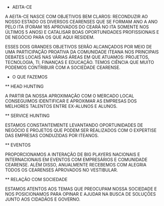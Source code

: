 * AEITA-CE


A AEITA-CE NASCE COM OBJETIVOS BEM CLAROS: RECONDUZIR AO NOSSO ESTADO OS DIVERSOS CEARENSES QUE SE FORMAM
ANO A ANO PELO ITA (FORAM 165 APROVADOS DO CEARÁ NO ITA SOMENTE NOS ÚLTIMOS 5 ANOS) E CATALISAR 
BOAS OPORTUNIDADES PROFISSIONAIS E DE NEGÓCIO PARA OS QUE AQUI RESIDEM.

ESSES DOIS GRANDES OBJETIVOS SERÃO ALCANÇADOS POR MEIO DE UMA PARTICIPAÇÃO PROATIVA DA COMUNIDADE ITEANA 
NOS PRINCIPAIS DEBATES LOCAIS NAS VÁRIAS ÁREAS EM QUE ATUAMOS: PROJETOS, TECNOLOGIA, TI, FINANÇAS E EDUCAÇÃO. 
TEMOS CIÊNCIA QUE MUITO PODEMOS CONTRIBUIR COM A SOCIEDADE CEARENSE.

* O QUE FAZEMOS


** HEAD HUNTING

A PARTIR DA NOSSA APROXIMAÇÃO COM O MERCADO LOCAL CONSEGUIMOS IDENTIFICAR E APROXIMAR AS EMPRESAS DOS MELHORES 
TALENTOS ENTRE EX-ALUNOS E ALUNOS.

** SERVICE HUNTING

ESTAMOS CONSTANTEMENTE LEVANTANDO OPORTUNIDADES DE NEGÓCIO E PROJETOS QUE PODEM SER REALIZADOS COM O EXPERTISE 
DAS EMPRESAS CONDUZIDAS POR ITEANOS.

** EVENTOS

PROPORCIONAMOS A INTERAÇÃO DE BIG PLAYERS NACIONAIS E INTERNACIONAIS EM EVENTOS COM EMPRESÁRIOS E COMUNIDADE 
CEARENSE. ALÉM DISSO, ANUALMENTE RECEBEMOS COM ALEGRIA TODOS OS CEARENSES APROVADOS NO VESTIBULAR.

** RELAÇÃO COM SOCIEDADE

ESTAMOS ATENTOS AOS TEMAS QUE PREOCUPAM NOSSA SOCIEDADE E NOS POSICIONAMOS PARA OPINAR E AJUDAR NA BUSCA DE 
SOLUÇÕES JUNTO AOS CIDADÃOS E GOVERNO.
